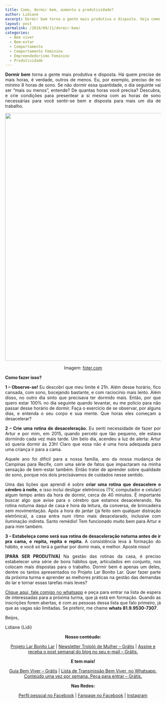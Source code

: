 ```yaml
---
title: Como, dormir bem, aumenta a produtividade?
author: Lidiane
excerpt: Dormir bem torna a gente mais produtiva e disposta. Veja como criar condições para dormir mais, melhor, e sentir-se bem para o dia que inicia.
layout: post
permalink: /2018/09/11/dormir-bem/
categories:
  - Bem viver
  - Bem-estar
  - Comportamento
  - Comportamento Feminino
  - Empreendedorismo Feminino
  - Produtividade
---
```

<p align="justify">
  <strong>Dormir bem</strong> torna a gente mais produtiva e disposta. Há quem precise de mais horas, é verdade, outros de menos. Eu, por exemplo, preciso de no mínimo 8 horas de sono. Se não dormir essa quantidade, o dia seguinte vai ser “mais ou menos”, entende? De quantas horas você precisa? Descubra, e crie condições para presentear a si mesma com as horas de sono necessárias para você sentir-se bem e disposta para mais um dia de trabalho.
</p>

<p align="center">
  <img class="alignnone size-full wp-image-14700" src="https://www.trololodemulher.com.br/2018/09/DORMIR-BEM-PRODUTIVIDADE-GESTAO-DO-TEMPO-ORGANIZACAO-PESSOAL-BLOG.jpg" alt="" width="800" height="800" />
</p>

<p align="center">
  Imagem: <a href="https://foter.com/" target="_blank" rel="noopener">foter.com</a>
</p>

<p align="justify">
  <strong>Como fazer isso?</strong>
</p>

<p align="justify">
  <strong>1 – Observe-se!</strong> Eu descobri que meu limite é 21h. Além desse horário, fico cansada, com sono, bocejando bastante, e com raciocínio mais lento. Além disso, no outro dia sinto que precisava ter dormido mais. Então, por que quero estar 100% no dia seguinte quando levantar, eu me policio para não passar desse horário de dormir. Faça o exercício de se observar, por alguns dias, e entenda o seu corpo e sua mente. Que horas eles começam a desacelerar?
</p>

<p align="justify">
  <strong>2 – Crie uma rotina de desaceleração.</strong> Eu senti necessidade de fazer por Artur e por mim, em 2015, quando percebi que tão pequeno, ele estava dormindo cada vez mais tarde. Um belo dia, acendeu a luz de alerta: Artur só queria dormir ás 23h! Claro que essa não é uma hora adequada para uma criança ir para a cama.
</p>

<p align="justify">
  Aquele ano foi difícil para a nossa família, ano da nossa mudança de Campinas para Recife, com uma série de fatos que impactaram na minha sensação de bem-estar também. Então tratei de aprender sobre qualidade do sono, porque nós dois precisávamos de cuidados nesse sentido.
</p>

<p align="justify">
  Uma das lições que aprendi é sobre <strong>criar uma rotina que desacelere o cérebro à noite</strong>, e isso inclui desligar eletrônicos (TV, computador e celular) algum tempo antes da hora de dormir, cerca de 40 minutos. É importante buscar algo que avise para o cérebro que estamos desacelerando. Na rotina noturna daqui de casa é hora da leitura, da conversa, de brincadeira sem movimentação. Após a hora do jantar (já feito sem qualquer distração eletrônica), a casa entra num ritmo mais desacelarado, inclusive com iluminação indireta. Santo remédio! Tem funcionado muito bem para Artur e para mim também.
</p>

<p align="justify">
  <strong>3 – Estabeleça como será sua rotina de desaceleração noturna antes de ir pra cama, e repita, repita e repita. </strong>A consistência leva à formação do hábito, e você só terá a ganhar por domir mais, e melhor. Aposte nisso!
</p>

<p align="justify">
  <strong>[PARA SER PRODUTIVA]</strong> Na gestão das rotinas da casa, é preciso estabelecer uma série de bons hábitos que, articulados em conjunto, nos colocam mais dispostas para o trabalho. Dormir bem é apenas um deles, dentre os tantos apresentados no Projeto Lar Bonito Lar. Quer fazer parte da próxima turma e aprender as melhores práticas na gestão das demandas do lar e tornar essas tarefas mais leves?
</p>

<p align="justify">
  <a href="https://api.whatsapp.com/send?1=pt_BR&phone=5581995307307" target="_blank" rel="noopener">Clique aqui, fale comigo no whatsapp</a> e peça para entrar na lista de espera de interessadas para a próxima turma, que já está em formação. Quando as inscrições forem abertas, é com as pessoas dessa lista que falo primeiro, já que as vagas são limitadas. Se preferir, me chame <strong>whats 81.9.9530-7307</strong>.
</p>

Beijos,

Lidiane {Lidi}

<p align="center">
  <strong>Nosso contéudo:</strong>
</p>

<p align="center">
  <a href="http://www.trololodemulher.com.br/projeto-lar-bonito-lar/" target="_blank" rel="noopener">Projeto Lar Bonito Lar</a> | <a href="http://www.trololodemulher.com.br/2018/02/28/newsletter/" target="_blank" rel="noopener">Newsletter Trololó de Mulher – Grátis</a> | <a href="https://feedburner.google.com/fb/a/mailverify?uri=blogBichaFemea&loc=en_US" target="_blank" rel="noopener">Assine e receba o post semanal do blog no seu e-mail – Grátis.</a>
</p>

<p align="center">
  <strong>E tem mais!</strong>
</p>

<p align="center">
  <a href="http://www.trololodemulher.com.br/2018/03/09/bem-viver/" target="_blank" rel="noopener">Guia Bem Viver – Grátis</a> | <a href="https://api.whatsapp.com/send?1=pt_BR&phone=5581995307307" target="_blank" rel="noopener">Lista de Transmissão Bem Viver, no Whatsapp. Conteúdo uma vez por semana. Peça para entrar – Grátis.</a>
</p>

<p align="center">
  <strong>Nas Redes:</strong>
</p>

<p align="center">
  <a href="https://www.facebook.com/lidiane.vasconcelos.94" target="_blank" rel="noopener">Perfil pessoal no Facebook</a> | <a href="https://www.facebook.com/TrololoMulher/" target="_blank" rel="noopener">Fanpage no Facebook</a> | <a href="https://www.instagram.com/trololodemulher/" target="_blank" rel="noopener">Instagram</a>
</p>

&nbsp;